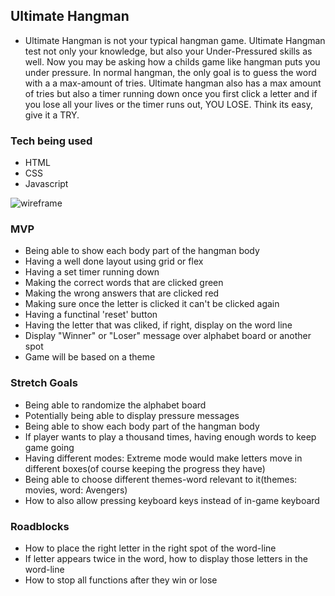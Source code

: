 ## Ultimate Hangman

* Ultimate Hangman is not your typical hangman game. Ultimate Hangman test not only your knowledge, but also your Under-Pressured skills as well. Now you may be asking how a childs game like hangman puts you under pressure. In normal hangman, the only goal is to guess the word with a a max-amount of tries. Ultimate hangman also has a max amount of tries but also a timer running down once you first click a letter and if you lose all your lives or the timer runs out, YOU LOSE. Think its easy, give it a TRY.

### Tech being used

* HTML
* CSS
* Javascript

![wireframe](https://i.imgur.com/AUBBqkE.png)

### MVP

* Being able to show each body part of the hangman body
* Having a well done layout using grid or flex
* Having a set timer running down
* Making the correct words that are clicked green
* Making the wrong answers that are clicked red
* Making sure once the letter is clicked it can't be clicked again
* Having a functinal 'reset' button
* Having the letter that was cliked, if right, display on the word line
* Display "Winner" or "Loser" message over alphabet board or another spot
* Game will be based on a theme


### Stretch Goals

* Being able to randomize the alphabet board
* Potentially being able to display pressure messages
* Being able to show each body part of the hangman body
* If player wants to play a thousand times, having enough words to keep game going
* Having different modes: Extreme mode would make letters move in different boxes(of course keeping the progress they have)
* Being able to choose different themes-word relevant to it(themes: movies, word: Avengers)
* How to also allow pressing keyboard keys instead of in-game keyboard


### Roadblocks

* How to place the right letter in the right spot of the word-line
* If letter appears twice in the word, how to display those letters in the word-line
* How to stop all functions after they win or lose







